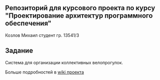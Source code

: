 ## Репозиторий для курсового проекта по курсу "Проектирование архитектур программного обеспечения"

Козлов Михаил
студент гр. 13541/3

## Задание

Система для организации коллективных велопрогулок.

Больше подробностей в [wiki проекта](https://github.com/mmishak/program-archecture-spbpu/wiki)

